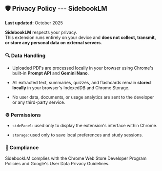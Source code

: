 🛡️ Privacy Policy --- SidebookLM
-------------------------------

**Last updated:** October 2025

**SidebookLM** respects your privacy.\
This extension runs entirely on your device and **does not collect, transmit, or store any personal data on external servers**.

### 🔍 Data Handling

-   Uploaded PDFs are processed locally in your browser using Chrome's built-in **Prompt API** and **Gemini Nano**.

-   All extracted text, summaries, quizzes, and flashcards remain **stored locally** in your browser's IndexedDB and Chrome Storage.

-   No user data, documents, or usage analytics are sent to the developer or any third-party service.

### ⚙️ Permissions

-   `sidePanel`: used only to display the extension's interface within Chrome.

-   `storage`: used only to save local preferences and study sessions.

### 📜 Compliance

SidebookLM complies with the Chrome Web Store Developer Program Policies and Google's User Data Privacy Guidelines.
